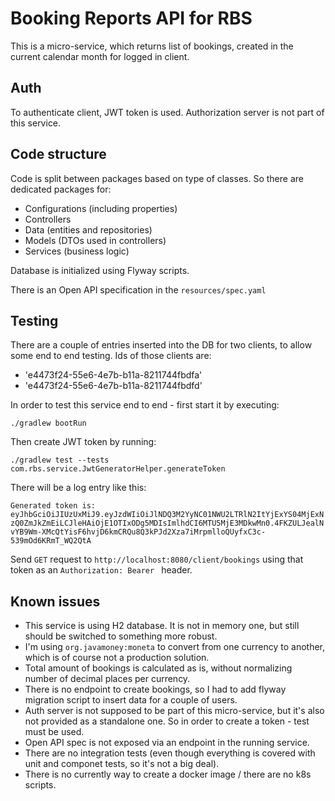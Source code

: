 # Booking Reports API for RBS

This is a micro-service, which returns list of bookings, created in the current calendar month for logged in client.

## Auth
To authenticate client, JWT token is used. Authorization server is not part of this service.

## Code structure
Code is split between packages based on type of classes. So there are dedicated packages for:
* Configurations (including properties)
* Controllers
* Data (entities and repositories)
* Models (DTOs used in controllers)
* Services (business logic)

Database is initialized using Flyway scripts.

There is an Open API specification in the `resources/spec.yaml`

## Testing
There are a couple of entries inserted into the DB for two clients, to allow some end to end testing. Ids of those clients are:
* 'e4473f24-55e6-4e7b-b11a-8211744fbdfa'
* 'e4473f24-55e6-4e7b-b11a-8211744fbdfd'

In order to test this service end to end - first start it by executing:

`./gradlew bootRun`

Then create JWT token by running:

`./gradlew test --tests com.rbs.service.JwtGeneratorHelper.generateToken`

There will be a log entry like this:

`Generated token is: eyJhbGciOiJIUzUxMiJ9.eyJzdWIiOiJlNDQ3M2YyNC01NWU2LTRlN2ItYjExYS04MjExNzQ0ZmJkZmEiLCJleHAiOjE1OTIxODg5MDIsImlhdCI6MTU5MjE3MDkwMn0.4FKZULJealNvYB9Wm-XMcQtYisF6hvjD6kmCRQu8Q3kPJd2Xza7iMrpmlloQUyfxC3c-539mOd6KRmT_WQ2QtA`

Send `GET` request to `http://localhost:8080/client/bookings` using that token as an `Authorization: Bearer ` header.

## Known issues
* This service is using H2 database. It is not in memory one, but still should be switched to something more robust.
* I'm using `org.javamoney:moneta` to convert from one currency to another, which is of course not a production solution.
* Total amount of bookings is calculated as is, without normalizing number of decimal places per currency.
* There is no endpoint to create bookings, so I had to add flyway migration script to insert data for a couple of users.
* Auth server is not supposed to be part of this micro-service, but it's also not provided as a standalone one. So in order to create a token - test must be used.
* Open API spec is not exposed via an endpoint in the running service.
* There are no integration tests (even though everything is covered with unit and componet tests, so it's not a big deal).
* There is no currently way to create a docker image / there are no k8s scripts. 